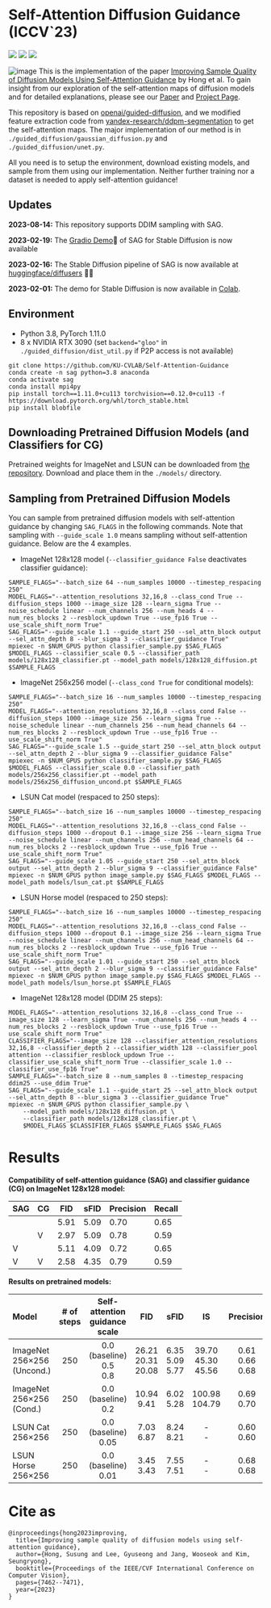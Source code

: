 # Self-Attention Diffusion Guidance (ICCV`23)
<a href="https://arxiv.org/abs/2210.00939"><img src="https://img.shields.io/badge/arXiv-2210.00939-%23B31B1B"></a>
<a href="https://ku-cvlab.github.io/Self-Attention-Guidance"><img src="https://img.shields.io/badge/Project%20Page-online-brightgreen"></a>
<a href="https://huggingface.co/spaces/susunghong/Self-Attention-Guidance"><img src="https://camo.githubusercontent.com/00380c35e60d6b04be65d3d94a58332be5cc93779f630bcdfc18ab9a3a7d3388/68747470733a2f2f696d672e736869656c64732e696f2f62616467652f25463025394625413425393725323048756767696e67253230466163652d5370616365732d626c7565"></a>
<!-- <a href="https://colab.research.google.com/github/SusungHong/Self-Attention-Guidance/blob/main/SAG_Stable.ipynb"><img src="https://colab.research.google.com/assets/colab-badge.svg"></a> -->

![image](https://user-images.githubusercontent.com/5498512/203083063-b61df338-c986-4980-81f0-1f1532ea8245.png)
This is the implementation of the paper <a href="https://arxiv.org/abs/2210.00939">Improving Sample Quality of Diffusion Models Using Self-Attention Guidance</a> by Hong et al. To gain insight from our exploration of the self-attention maps of diffusion models and for detailed explanations, please see our [Paper](https://arxiv.org/abs/2210.00939) and [Project Page](https://ku-cvlab.github.io/Self-Attention-Guidance).

This repository is based on [openai/guided-diffusion](https://github.com/openai/guided-diffusion), and we modified feature extraction code from [yandex-research/ddpm-segmentation](https://github.com/yandex-research/ddpm-segmentation) to get the self-attention maps. The major implementation of our method is in `./guided_diffusion/gaussian_diffusion.py` and `./guided_diffusion/unet.py`.

All you need is to setup the environment, download existing models, and sample from them using our implementation. Neither further training nor a dataset is needed to apply self-attention guidance!

## Updates

**2023-08-14:** This repository supports DDIM sampling with SAG.

**2023-02-19:** The [Gradio Demo](https://huggingface.co/spaces/susunghong/Self-Attention-Guidance):hugs: of SAG for Stable Diffusion is now available

**2023-02-16:** The Stable Diffusion pipeline of SAG is now available at [huggingface/diffusers](https://huggingface.co/docs/diffusers/api/pipelines/self_attention_guidance) :hugs::firecracker:

**2023-02-01:** The demo for Stable Diffusion is now available in [Colab](https://colab.research.google.com/github/SusungHong/Self-Attention-Guidance/blob/main/SAG_Stable.ipynb).

## Environment
* Python 3.8, PyTorch 1.11.0
* 8 x NVIDIA RTX 3090 (set `backend="gloo"` in `./guided_diffusion/dist_util.py` if P2P access is not available)
```
git clone https://github.com/KU-CVLAB/Self-Attention-Guidance
conda create -n sag python=3.8 anaconda
conda activate sag
conda install mpi4py
pip install torch==1.11.0+cu113 torchvision==0.12.0+cu113 -f https://download.pytorch.org/whl/torch_stable.html
pip install blobfile
```

## Downloading Pretrained Diffusion Models (and Classifiers for CG)
Pretrained weights for ImageNet and LSUN can be downloaded from [the repository](https://github.com/openai/guided-diffusion). Download and place them in the `./models/` directory.

## Sampling from Pretrained Diffusion Models
You can sample from pretrained diffusion models with self-attention guidance by changing `SAG_FLAGS` in the following commands. Note that sampling with `--guide_scale 1.0` means sampling without self-attention guidance. Below are the 4 examples.

 * ImageNet 128x128 model (`--classifier_guidance False` deactivates classifier guidance):
```
SAMPLE_FLAGS="--batch_size 64 --num_samples 10000 --timestep_respacing 250"
MODEL_FLAGS="--attention_resolutions 32,16,8 --class_cond True --diffusion_steps 1000 --image_size 128 --learn_sigma True --noise_schedule linear --num_channels 256 --num_heads 4 --num_res_blocks 2 --resblock_updown True --use_fp16 True --use_scale_shift_norm True"
SAG_FLAGS="--guide_scale 1.1 --guide_start 250 --sel_attn_block output --sel_attn_depth 8 --blur_sigma 3 --classifier_guidance True"
mpiexec -n $NUM_GPUS python classifier_sample.py $SAG_FLAGS $MODEL_FLAGS --classifier_scale 0.5 --classifier_path models/128x128_classifier.pt --model_path models/128x128_diffusion.pt $SAMPLE_FLAGS
```

 * ImageNet 256x256 model (`--class_cond True` for conditional models):
```
SAMPLE_FLAGS="--batch_size 16 --num_samples 10000 --timestep_respacing 250"
MODEL_FLAGS="--attention_resolutions 32,16,8 --class_cond False --diffusion_steps 1000 --image_size 256 --learn_sigma True --noise_schedule linear --num_channels 256 --num_head_channels 64 --num_res_blocks 2 --resblock_updown True --use_fp16 True --use_scale_shift_norm True"
SAG_FLAGS="--guide_scale 1.5 --guide_start 250 --sel_attn_block output --sel_attn_depth 2 --blur_sigma 9 --classifier_guidance False"
mpiexec -n $NUM_GPUS python classifier_sample.py $SAG_FLAGS $MODEL_FLAGS --classifier_scale 0.0 --classifier_path models/256x256_classifier.pt --model_path models/256x256_diffusion_uncond.pt $SAMPLE_FLAGS
```

 * LSUN Cat model (respaced to 250 steps):
```
SAMPLE_FLAGS="--batch_size 16 --num_samples 10000 --timestep_respacing 250"
MODEL_FLAGS="--attention_resolutions 32,16,8 --class_cond False --diffusion_steps 1000 --dropout 0.1 --image_size 256 --learn_sigma True --noise_schedule linear --num_channels 256 --num_head_channels 64 --num_res_blocks 2 --resblock_updown True --use_fp16 True --use_scale_shift_norm True"
SAG_FLAGS="--guide_scale 1.05 --guide_start 250 --sel_attn_block output --sel_attn_depth 2 --blur_sigma 9 --classifier_guidance False"
mpiexec -n $NUM_GPUS python image_sample.py $SAG_FLAGS $MODEL_FLAGS --model_path models/lsun_cat.pt $SAMPLE_FLAGS
```

 * LSUN Horse model (respaced to 250 steps):
```
SAMPLE_FLAGS="--batch_size 16 --num_samples 10000 --timestep_respacing 250"
MODEL_FLAGS="--attention_resolutions 32,16,8 --class_cond False --diffusion_steps 1000 --dropout 0.1 --image_size 256 --learn_sigma True --noise_schedule linear --num_channels 256 --num_head_channels 64 --num_res_blocks 2 --resblock_updown True --use_fp16 True --use_scale_shift_norm True"
SAG_FLAGS="--guide_scale 1.01 --guide_start 250 --sel_attn_block output --sel_attn_depth 2 --blur_sigma 9 --classifier_guidance False"
mpiexec -n $NUM_GPUS python image_sample.py $SAG_FLAGS $MODEL_FLAGS --model_path models/lsun_horse.pt $SAMPLE_FLAGS
```

 * ImageNet 128x128 model (DDIM 25 steps):
```
MODEL_FLAGS="--attention_resolutions 32,16,8 --class_cond True --image_size 128 --learn_sigma True --num_channels 256 --num_heads 4 --num_res_blocks 2 --resblock_updown True --use_fp16 True --use_scale_shift_norm True"
CLASSIFIER_FLAGS="--image_size 128 --classifier_attention_resolutions 32,16,8 --classifier_depth 2 --classifier_width 128 --classifier_pool attention --classifier_resblock_updown True --classifier_use_scale_shift_norm True --classifier_scale 1.0 --classifier_use_fp16 True"
SAMPLE_FLAGS="--batch_size 8 --num_samples 8 --timestep_respacing ddim25 --use_ddim True"
SAG_FLAGS="--guide_scale 1.1 --guide_start 25 --sel_attn_block output --sel_attn_depth 8 --blur_sigma 3 --classifier_guidance True"
mpiexec -n $NUM_GPUS python classifier_sample.py \
    --model_path models/128x128_diffusion.pt \
    --classifier_path models/128x128_classifier.pt \
    $MODEL_FLAGS $CLASSIFIER_FLAGS $SAMPLE_FLAGS $SAG_FLAGS
```

# Results

**Compatibility of self-attention guidance (SAG) and classifier guidance (CG) on ImageNet 128x128 model:**

| SAG | CG | FID | sFID | Precision | Recall |
|---|---|---|---|---|---|
|  |  | 5.91 | 5.09 | 0.70 | 0.65 |
|  | V | 2.97 | 5.09 | 0.78 | 0.59 |
| V |  | 5.11 | 4.09 | 0.72 | 0.65 |
| V | V | 2.58 | 4.35 | 0.79 | 0.59 |

**Results on pretrained models:**

| Model | # of steps | Self-attention guidance scale | FID | sFID | IS | Precision | Recall |
|:---|:---:|:---:|:---:|:---:|:---:|:---:|:---:|
| ImageNet 256×256 (Uncond.) | 250 | 0.0 (baseline)<br>0.5<br>0.8 | 26.21<br>20.31<br>20.08 | 6.35<br>5.09<br>5.77 | 39.70<br>45.30<br>45.56 | 0.61<br>0.66<br>0.68 | 0.63<br>0.61<br>0.59 |
| ImageNet 256×256 (Cond.) | 250 | 0.0 (baseline)<br>0.2 | 10.94<br>9.41 | 6.02<br>5.28 | 100.98<br>104.79 | 0.69<br>0.70 | 0.63<br>0.62 |
| LSUN Cat 256×256 | 250 | 0.0 (baseline)<br>0.05 | 7.03<br>6.87 | 8.24<br>8.21 | -<br>- | 0.60<br>0.60 | 0.53<br>0.50 |
| LSUN Horse 256×256 | 250 | 0.0 (baseline)<br>0.01 | 3.45<br>3.43 | 7.55<br>7.51 | -<br>- | 0.68<br>0.68 | 0.56<br>0.55 |

# Cite as
```
@inproceedings{hong2023improving,
  title={Improving sample quality of diffusion models using self-attention guidance},
  author={Hong, Susung and Lee, Gyuseong and Jang, Wooseok and Kim, Seungryong},
  booktitle={Proceedings of the IEEE/CVF International Conference on Computer Vision},
  pages={7462--7471},
  year={2023}
}
```
